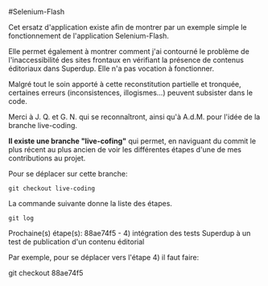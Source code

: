 #Selenium-Flash

Cet ersatz d'application existe afin de montrer par un exemple simple le fonctionnement de l'application Selenium-Flash.

Elle permet également à montrer comment j'ai contourné le problème de l'inaccessibilité des sites frontaux en vérifiant la présence de contenus éditoriaux dans Superdup.
Elle n'a pas vocation à fonctionner.

Malgré tout le soin apporté à cette reconstitution partielle et tronquée, certaines erreurs (inconsistences, illogismes...) peuvent subsister dans le code.

Merci à J. Q. et G. N. qui se reconnaîtront, ainsi qu'à A.d.M. pour l'idée de la branche live-coding.

**Il existe une branche "live-cofing"** qui permet, en naviguant du commit le plus récent au plus ancien de voir les différentes étapes d'une de mes contributions au projet.

Pour se déplacer sur cette branche:

`git checkout live-coding`

La commande suivante donne la liste des étapes.

`git log`

Prochaine(s) étape(s): 
88ae74f5 - 4) intégration des tests Superdup à un test de publication d'un contenu éditorial

Par exemple, pour se déplacer vers l'étape 4) il faut faire:

git checkout 88ae74f5